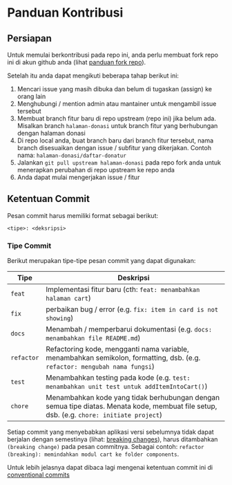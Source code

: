 # Panduan Kontribusi

## Persiapan

Untuk memulai berkontribusi pada repo ini, anda perlu membuat fork repo ini di akun github anda (lihat [panduan fork repo](https://zea.silvrback.com/cara-berkontribusi-coding-di-github)).

Setelah itu anda dapat mengikuti beberapa tahap berikut ini:

1. Mencari issue yang masih dibuka dan belum di tugaskan (assign) ke orang lain
2. Menghubungi / mention admin atau mantainer untuk mengambil issue tersebut
3. Membuat branch fitur baru di repo upstream (repo ini) jika belum ada. Misalkan branch `halaman-donasi` untuk branch fitur yang berhubungan dengan halaman donasi
4. Di repo local anda, buat branch baru dari branch fitur tersebut, nama branch disesuaikan dengan issue / subfitur yang dikerjakan. Contoh nama: `halaman-donasi/daftar-donatur`
5. Jalankan `git pull upstream halaman-donasi` pada repo fork anda untuk menerapkan perubahan di repo upstream ke repo anda
6. Anda dapat mulai mengerjakan issue / fitur

## Ketentuan Commit

Pesan commit harus memiliki format sebagai berikut:

```
<tipe>: <deksripsi>
```

### Tipe Commit

Berikut merupakan tipe-tipe pesan commit yang dapat digunakan:

| Tipe       | Deskripsi                                                                                                                                |
| ---------- | ---------------------------------------------------------------------------------------------------------------------------------------- |
| `feat`     | Implementasi fitur baru (cth: `feat: menambahkan halaman cart`)                                                                          |
| `fix`      | perbaikan bug / error (e.g. `fix: item in card is not showing`)                                                                          |
| `docs`     | Menambah / memperbarui dokumentasi (e.g. `docs: menambahkan file README.md`)                                                             |
| `refactor` | Refactoring kode, mengganti nama variable, menambahkan semikolon, formatting, dsb. (e.g. `refactor: mengubah nama fungsi`)               |
| `test`     | Menambahkan testing pada kode (e.g. `test: menambahkan unit test untuk addItemIntoCart()`)                                               |
| `chore`    | Menambahkan kode yang tidak berhubungan dengan semua tipe diatas. Menata kode, membuat file setup, dsb. (e.g. `chore: initiate project`) |

Setiap commit yang menyebabkan aplikasi versi sebelumnya tidak dapat berjalan dengan semestinya (lihat: [breaking changes](https://nordicapis.com/what-are-breaking-changes-and-how-do-you-avoid-them/)), harus ditambahkan `(breaking change)` pada pesan commitnya. Sebagai contoh: `refactor (breaking): memindahkan modul cart ke folder components`.

Untuk lebih jelasnya dapat dibaca lagi mengenai ketentuan commit ini di [conventional commits](https://www.conventionalcommits.org/en/v1.0.0/)
